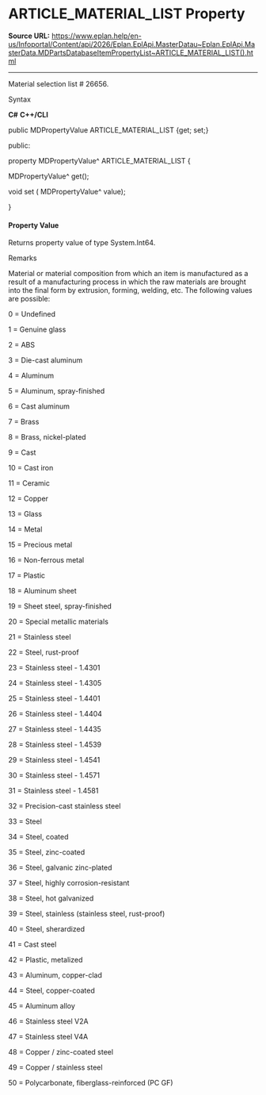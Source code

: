 # ARTICLE_MATERIAL_LIST Property

**Source URL:** https://www.eplan.help/en-us/Infoportal/Content/api/2026/Eplan.EplApi.MasterDatau~Eplan.EplApi.MasterData.MDPartsDatabaseItemPropertyList~ARTICLE_MATERIAL_LIST().html

---

Material selection list # 26656.

Syntax

**C#**
**C++/CLI**


public MDPropertyValue ARTICLE_MATERIAL_LIST {get; set;}

public:

property MDPropertyValue^ ARTICLE_MATERIAL_LIST {

   MDPropertyValue^ get();

   void set (    MDPropertyValue^ value);

}


#### Property Value

Returns property value of type System.Int64.

Remarks

Material or material composition from which an item is manufactured as a result of a manufacturing process in which the raw materials are brought into the final form by extrusion, forming, welding, etc. The following values are possible:

0 = Undefined

1 = Genuine glass

2 = ABS

3 = Die-cast aluminum

4 = Aluminum

5 = Aluminum, spray-finished

6 = Cast aluminum

7 = Brass

8 = Brass, nickel-plated

9 = Cast

10 = Cast iron

11 = Ceramic

12 = Copper

13 = Glass

14 = Metal

15 = Precious metal

16 = Non-ferrous metal

17 = Plastic

18 = Aluminum sheet

19 = Sheet steel, spray-finished

20 = Special metallic materials

21 = Stainless steel

22 = Steel, rust-proof

23 = Stainless steel - 1.4301

24 = Stainless steel - 1.4305

25 = Stainless steel - 1.4401

26 = Stainless steel - 1.4404

27 = Stainless steel - 1.4435

28 = Stainless steel - 1.4539

29 = Stainless steel - 1.4541

30 = Stainless steel - 1.4571

31 = Stainless steel - 1.4581

32 = Precision-cast stainless steel

33 = Steel

34 = Steel, coated

35 = Steel, zinc-coated

36 = Steel, galvanic zinc-plated

37 = Steel, highly corrosion-resistant

38 = Steel, hot galvanized

39 = Steel, stainless (stainless steel, rust-proof)

40 = Steel, sherardized

41 = Cast steel

42 = Plastic, metalized

43 = Aluminum, copper-clad

44 = Steel, copper-coated

45 = Aluminum alloy

46 = Stainless steel V2A

47 = Stainless steel V4A

48 = Copper / zinc-coated steel

49 = Copper / stainless steel

50 = Polycarbonate, fiberglass-reinforced (PC GF)
